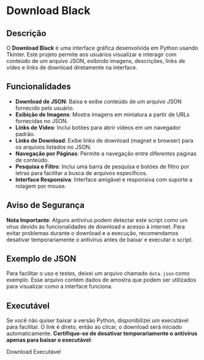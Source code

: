 # Download Black

## Descrição

O **Download Black** é uma interface gráfica desenvolvida em Python usando Tkinter. Este projeto permite aos usuários visualizar e interagir com conteúdo de um arquivo JSON, exibindo imagens, descrições, links de vídeo e links de download diretamente na interface.

## Funcionalidades

- **Download de JSON**: Baixa e exibe conteúdo de um arquivo JSON fornecido pelo usuário.
- **Exibição de Imagens**: Mostra imagens em miniatura a partir de URLs fornecidas no JSON.
- **Links de Vídeo**: Inclui botões para abrir vídeos em um navegador padrão.
- **Links de Download**: Exibe links de download (magnet e browser) para os arquivos listados no JSON.
- **Navegação por Páginas**: Permite a navegação entre diferentes páginas de conteúdo.
- **Pesquisa e Filtro**: Inclui uma barra de pesquisa e botões de filtro por letras para facilitar a busca de arquivos específicos.
- **Interface Responsiva**: Interface amigável e responsiva com suporte a rolagem por mouse.

## Aviso de Segurança

**Nota Importante**: Alguns antivírus podem detectar este script como um vírus devido às funcionalidades de download e acesso à internet. Para evitar problemas durante o download e a execução, recomendamos desativar temporariamente o antivírus antes de baixar e executar o script.

## Exemplo de JSON

Para facilitar o uso e testes, deixei um arquivo chamado `data.json` como exemplo. Esse arquivo contém dados de amostra que podem ser utilizados para visualizar como a interface funciona.

## Executável

Se você não quiser baixar a versão Python, disponibilizei um executável para facilitar. O link é direto, então ao clicar, o download será iniciado automaticamente. **Certifique-se de desativar temporariamente o antivírus apenas para baixar o executável**:

Download Executável
